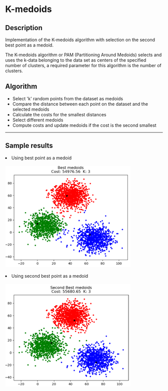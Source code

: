 # K-medoids

<!DOCTYPE html>
<html lang="en">
<head>
</head>
<body>
    <div class="jumbotron">
        <div class="col-sm-8 mx-auto">
          <h2>Description</h2>
          <p>Implementation of the K-medoids algorithm with selection on the second best point as a medoid.</p>         
          <p>The K-medoids algorithm or PAM (Partitioning Around Medoids) selects and uses the k-data belonging to the data set as centers of the specified number of clusters, a required parameter for this algorithm is the number of clusters. </p>
          <h2>Algorithm</h2>
            <ul>
                <li>Select 'k' random points from the dataset as medoids</li>
                <li>Compare the distance between each point on the dataset and the selected medoids</li>
                <li>Calculate the costs for the smallest distances</li>
                <li>Select different medoids</li>
                <li>Compute costs and update medoids if the cost is the second smallest</li>
            </ul>
            <hr>
         <h2>Sample results</h2>
         <li>Using best point as a medoid</li>
         <br>
           <img src = "images/best_medoid.png" width = 400 class="center">
            <br>
            <br>
            <li>Using second best point as a medoid</li>
            <br>
            <img src = "images/second_best_medoid.png" width = 400 class="center">  
        </div>
      </div>
</body>
</html>
